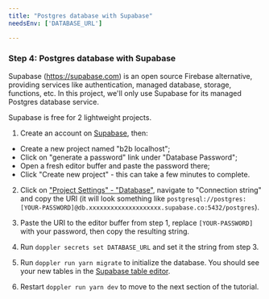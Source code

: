 ```yaml
---
title: "Postgres database with Supabase"
needsEnv: ['DATABASE_URL']

---
```


### Step 4: Postgres database with Supabase

Supabase (<a href="https://supabase.com" target="_blank">https://supabase.com</a>) is an open source Firebase alternative, providing services like authentication, managed database, storage, functions, etc. In this project, we'll only use Supabase for its managed Postgres database service.

Supabase is free for 2 lightweight projects.

1. Create an account on <a href="https://supabase" target="_blank">Supabase</a>, then:

- Create a new project named "b2b localhost";
- Click on "generate a password" link under "Database Password";
- Open a fresh editor buffer and paste the password there;
- Click "Create new project" - this can take a few minutes to complete.

2. Click on <a href="https://app.supabase.com/project/_/settings/database" target="_blank">"Project Settings" - "Database"</a>, navigate to "Connection string" and copy the URI (it will look something like `postgresql://postgres:[YOUR-PASSWORD]@db.xxxxxxxxxxxxxxxxxxxx.supabase.co:5432/postgres`).

3. Paste the URI to the editor buffer from step 1, replace `[YOUR-PASSWORD]` with your password, then copy the resulting string.

4. Run `doppler secrets set DATABASE_URL` and set it the string from step 3.

5. Run `doppler run yarn migrate` to initialize the database. You should see your new tables in the <a href="https://app.supabase.com/project/_/editor" target="_blank">Supabase table editor</a>.

6. Restart `doppler run yarn dev` to move to the next section of the tutorial.
